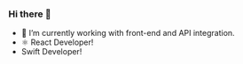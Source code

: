 ### Hi there 👋

- 🔭 I’m currently working with front-end and API integration.
- ⚛ React Developer!
- Swift Developer!
